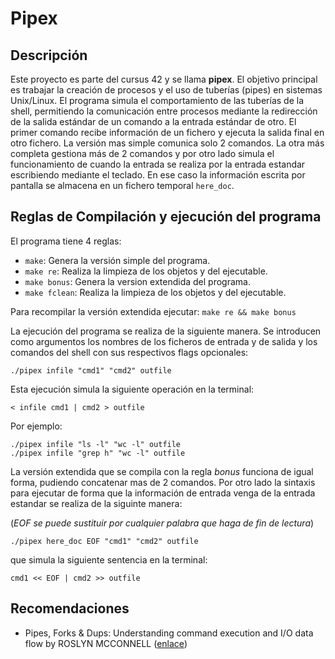 # Pipex

## Descripción

Este proyecto es parte del cursus 42 y se llama **pipex**. El objetivo principal es trabajar la creación de procesos y el uso de tuberías (pipes) en sistemas Unix/Linux.
El programa simula el comportamiento de las tuberías de la shell, permitiendo la comunicación entre procesos mediante la redirección de la salida estándar de un comando a la entrada estándar de otro.
El primer comando recibe información de un fichero y ejecuta la salida final en otro fichero. La versión mas simple comunica solo 2 comandos.
La otra más completa gestiona más de 2 comandos y por otro lado simula el funcionamiento de cuando la entrada se realiza por la entrada estandar escribiendo mediante el teclado. En ese caso la información escrita por pantalla se almacena en un fichero temporal `here_doc`.

## Reglas de Compilación y ejecución del programa
El programa tiene 4 reglas:
- `make`:          Genera la versión simple del programa.
- `make re`: Realiza la limpieza de los objetos y del ejecutable.
- `make bonus`:    Genera la version extendida del programa.
- `make fclean`: Realiza la limpieza de los objetos y del ejecutable.

Para recompilar la versión extendida ejecutar: `make re && make bonus`

La ejecución del programa se realiza de la siguiente manera. Se introducen como argumentos los nombres de los ficheros de entrada y de salida y los comandos del shell con sus respectivos flags opcionales:

```
./pipex infile "cmd1" "cmd2" outfile
```

Esta ejecución simula la siguiente operación en la terminal:
```
< infile cmd1 | cmd2 > outfile
```
Por ejemplo:
```
./pipex infile "ls -l" "wc -l" outfile
./pipex infile "grep h" "wc -l" outfile
```
La versión extendida que se compila con la regla *bonus* funciona de igual forma, pudiendo concatenar mas de 2 comandos. Por otro lado la sintaxis para ejecutar de forma que la información de entrada venga de la entrada estandar se realiza de la siguinte manera:

(_EOF se puede sustituir por cualquier palabra que haga de fin de lectura_)
```
./pipex here_doc EOF "cmd1" "cmd2" outfile
```
que simula la siguiente sentencia en la terminal:
```
cmd1 << EOF | cmd2 >> outfile
```
## Recomendaciones
- Pipes, Forks & Dups: Understanding command execution and I/O data flow by ROSLYN MCCONNELL ([enlace](https://www.rozmichelle.com/pipes-forks-dups/))

